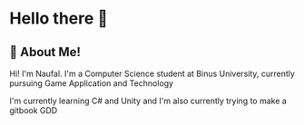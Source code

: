 # Hello there 👋 

## 📌 About Me!

Hi! I'm Naufal. I'm a Computer Science student at Binus University, currently pursuing Game Application and Technology

I'm currently learning C# and Unity and I'm also currently trying to make a gitbook GDD


